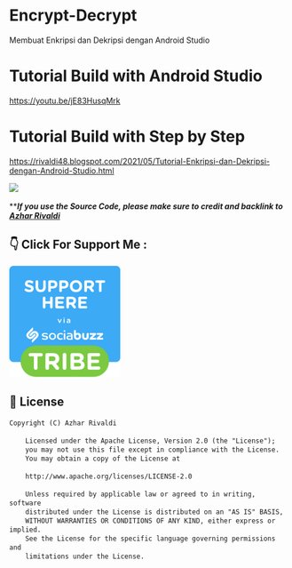 # Encrypt-Decrypt
Membuat Enkripsi dan Dekripsi dengan Android Studio

# Tutorial Build with Android Studio
https://youtu.be/jE83HusqMrk

# Tutorial Build with Step by Step
https://rivaldi48.blogspot.com/2021/05/Tutorial-Enkripsi-dan-Dekripsi-dengan-Android-Studio.html

<img src="https://1.bp.blogspot.com/-YDMya6JodDg/YKzlERRSAUI/AAAAAAAAH4Y/96q8Fp_2sI4ijZlgY9PwwoB0zQKXuLgxgCLcBGAsYHQ/s1280/Tutorial%2BEnkripsi%2Bdan%2BDekripsi%2Bdengan%2BAndroid%2BStudio.png" data-canonical-src="https://1.bp.blogspot.com/-YDMya6JodDg/YKzlERRSAUI/AAAAAAAAH4Y/96q8Fp_2sI4ijZlgY9PwwoB0zQKXuLgxgCLcBGAsYHQ/s1280/Tutorial%2BEnkripsi%2Bdan%2BDekripsi%2Bdengan%2BAndroid%2BStudio.png" style="max-width:100%;">

*****If you use the Source Code, please make sure to credit and backlink to [Azhar Rivaldi](https://rivaldi48.blogspot.com/)***

## 👇 Click For Support Me :
<a href="https://sociabuzz.com/azharrvldi_/donate"> 
<img src="https://github.com/AzharRivaldi/AzharRivaldi/blob/master/Support%20Here.png" width="200" height="200"></a>

## 📄 License

```
Copyright (C) Azhar Rivaldi

    Licensed under the Apache License, Version 2.0 (the "License");
    you may not use this file except in compliance with the License.
    You may obtain a copy of the License at

    http://www.apache.org/licenses/LICENSE-2.0

    Unless required by applicable law or agreed to in writing, software
    distributed under the License is distributed on an "AS IS" BASIS,
    WITHOUT WARRANTIES OR CONDITIONS OF ANY KIND, either express or implied.
    See the License for the specific language governing permissions and
    limitations under the License.

```
